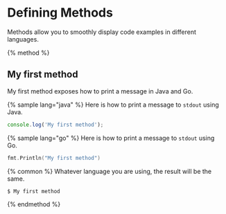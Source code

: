 # Defining Methods

Methods allow you to smoothly display code examples in different languages.

{% method %}
## My first method

My first method exposes how to print a message in Java and Go.

{% sample lang="java" %}
Here is how to print a message to `stdout` using Java.

```js
console.log('My first method');
```

{% sample lang="go" %}
Here is how to print a message to `stdout` using Go.

```go
fmt.Println("My first method")
```

{% common %}
Whatever language you are using, the result will be the same.

```bash
$ My first method
```
{% endmethod %}
